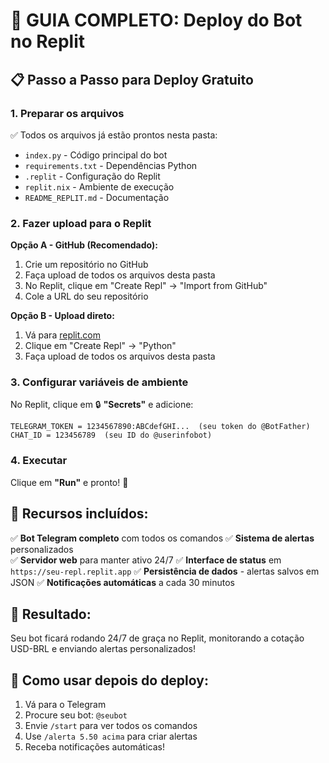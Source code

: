 # 🚀 GUIA COMPLETO: Deploy do Bot no Replit

## 📋 **Passo a Passo para Deploy Gratuito**

### **1. Preparar os arquivos**
✅ Todos os arquivos já estão prontos nesta pasta:
- `index.py` - Código principal do bot
- `requirements.txt` - Dependências Python
- `.replit` - Configuração do Replit
- `replit.nix` - Ambiente de execução
- `README_REPLIT.md` - Documentação

### **2. Fazer upload para o Replit**

**Opção A - GitHub (Recomendado):**
1. Crie um repositório no GitHub
2. Faça upload de todos os arquivos desta pasta
3. No Replit, clique em "Create Repl" → "Import from GitHub"
4. Cole a URL do seu repositório

**Opção B - Upload direto:**
1. Vá para [replit.com](https://replit.com)
2. Clique em "Create Repl" → "Python"
3. Faça upload de todos os arquivos desta pasta

### **3. Configurar variáveis de ambiente**

No Replit, clique em 🔒 **"Secrets"** e adicione:

```
TELEGRAM_TOKEN = 1234567890:ABCdefGHI...  (seu token do @BotFather)
CHAT_ID = 123456789  (seu ID do @userinfobot)
```

### **4. Executar**
Clique em **"Run"** e pronto! 🎉

## 🔧 **Recursos incluídos:**

✅ **Bot Telegram completo** com todos os comandos
✅ **Sistema de alertas** personalizados  
✅ **Servidor web** para manter ativo 24/7
✅ **Interface de status** em `https://seu-repl.replit.app`
✅ **Persistência de dados** - alertas salvos em JSON
✅ **Notificações automáticas** a cada 30 minutos

## 🎯 **Resultado:**
Seu bot ficará rodando 24/7 de graça no Replit, monitorando a cotação USD-BRL e enviando alertas personalizados!

## 📱 **Como usar depois do deploy:**
1. Vá para o Telegram
2. Procure seu bot: `@seubot`
3. Envie `/start` para ver todos os comandos
4. Use `/alerta 5.50 acima` para criar alertas
5. Receba notificações automáticas!

